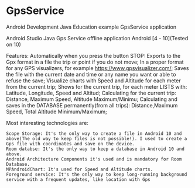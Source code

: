 # GpsService
Android Development Java Education example GpsService application

Android Studio Java Gps Service offline application Android [4 - 10](Tested on 10)

Features:
    Automatically when you press the button STOP:
      Exports to the Gpx format in a file the trip or point if you do not move;
        In a proper format for any GPS visualizers, for example https://www.gpsvisualizer.com/;
      Saves the file with the current date and time or any name you want or able to refuse the save;
      Visualize charts with Speed and Altitude for each meter from the current trip;
    Shows for the current trip, for each meter LISTS with: 
     Latitude, Longitude, Speed and Altitud;
    Calculating for the current trip: 
      Distance, Maximum Speed, Altitude Maximum/Minimu;
    Calculating and saves in the DATABASE permanently(from all trips): 
      Distance,Maximum Speed, Total Altitude Minimum/Maximum;

Most interesting technologies are:

    Scope Storage: It's the only way to create a file in Android 10 and above(The old way to keep files is not possible!). I used to create a Gps file with coordinates and save on the device.
    Room databse: It's the only way to keep a database in Android 10 and above.
    Android Architecture Components it's used and is mandatory for Room Database.
    MPAndroidChart: It's used for Speed and Altitude charts.
    Foreground service: It's the only way to keep long-running background service with a frequent updates, like location with Gps
